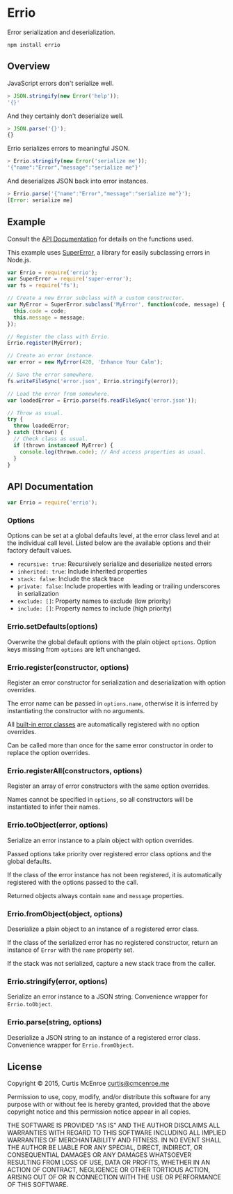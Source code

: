 # Errio

Error serialization and deserialization.

```
npm install errio
```

## Overview

JavaScript errors don't serialize well.

```javascript
> JSON.stringify(new Error('help'));
'{}'
```

And they certainly don't deserialize well.

```javascript
> JSON.parse('{}');
{}
```

Errio serializes errors to meaningful JSON.

```javascript
> Errio.stringify(new Error('serialize me'));
'{"name":"Error","message":"serialize me"}'
```

And deserializes JSON back into error instances.

```javascript
> Errio.parse('{"name":"Error","message":"serialize me"}');
[Error: serialize me]
```

## Example

Consult the [API Documentation][docs] for details on the functions used.

This example uses [SuperError][super-error], a library for easily
subclassing errors in Node.js.

```javascript
var Errio = require('errio');
var SuperError = require('super-error');
var fs = require('fs');

// Create a new Error subclass with a custom constructor.
var MyError = SuperError.subclass('MyError', function(code, message) {
  this.code = code;
  this.message = message;
});

// Register the class with Errio.
Errio.register(MyError);

// Create an error instance.
var error = new MyError(420, 'Enhance Your Calm');

// Save the error somewhere.
fs.writeFileSync('error.json', Errio.stringify(error));

// Load the error from somewhere.
var loadedError = Errio.parse(fs.readFileSync('error.json'));

// Throw as usual.
try {
  throw loadedError;
} catch (thrown) {
  // Check class as usual.
  if (thrown instanceof MyError) {
    console.log(thrown.code); // And access properties as usual.
  }
}
```

[super-error]: https://github.com/busbud/super-error
[docs]: #api-documentation

## API Documentation

```javascript
var Errio = require('errio');
```

### Options

Options can be set at a global defaults level, at the error class level
and at the individual call level. Listed below are the available options
and their factory default values.

- `recursive: true`: Recursively serialize and deserialize nested errors
- `inherited: true`: Include inherited properties
- `stack: false`: Include the stack trace
- `private: false`: Include properties with leading or trailing
  underscores in serialization
- `exclude: []`: Property names to exclude (low priority)
- `include: []`: Property names to include (high priority)

### Errio.setDefaults(options)

Overwrite the global default options with the plain object `options`.
Option keys missing from `options` are left unchanged.

### Errio.register(constructor, options)

Register an error constructor for serialization and deserialization with
option overrides.

The error name can be passed in `options.name`, otherwise it is inferred by
instantiating the constructor with no arguments.

All [built-in error classes][builtins] are automatically registered with
no option overrides.

Can be called more than once for the same error constructor in order to
replace the option overrides.

[builtins]: https://developer.mozilla.org/en-US/docs/Web/JavaScript/Reference/Global_Objects/Error#Error_types

### Errio.registerAll(constructors, options)

Register an array of error constructors with the same option overrides.

Names cannot be specified in `options`, so all constructors will be
instantiated to infer their names.

### Errio.toObject(error, options)

Serialize an error instance to a plain object with option overrides.

Passed options take priority over registered error class options and the
global defaults.

If the class of the error instance has not been registered, it is
automatically registered with the options passed to the call.

Returned objects always contain `name` and `message` properties.

### Errio.fromObject(object, options)

Deserialize a plain object to an instance of a registered error class.

If the class of the serialized error has no registered constructor,
return an instance of `Error` with the `name` property set.

If the stack was not serialized, capture a new stack trace from the
caller.

### Errio.stringify(error, options)

Serialize an error instance to a JSON string. Convenience wrapper for
`Errio.toObject`.

### Errio.parse(string, options)

Deserialize a JSON string to an instance of a registered error class.
Convenience wrapper for `Errio.fromObject`.

## License

Copyright © 2015, Curtis McEnroe <curtis@cmcenroe.me>

Permission to use, copy, modify, and/or distribute this software for any
purpose with or without fee is hereby granted, provided that the above
copyright notice and this permission notice appear in all copies.

THE SOFTWARE IS PROVIDED "AS IS" AND THE AUTHOR DISCLAIMS ALL WARRANTIES
WITH REGARD TO THIS SOFTWARE INCLUDING ALL IMPLIED WARRANTIES OF
MERCHANTABILITY AND FITNESS. IN NO EVENT SHALL THE AUTHOR BE LIABLE FOR
ANY SPECIAL, DIRECT, INDIRECT, OR CONSEQUENTIAL DAMAGES OR ANY DAMAGES
WHATSOEVER RESULTING FROM LOSS OF USE, DATA OR PROFITS, WHETHER IN AN
ACTION OF CONTRACT, NEGLIGENCE OR OTHER TORTIOUS ACTION, ARISING OUT OF
OR IN CONNECTION WITH THE USE OR PERFORMANCE OF THIS SOFTWARE.
